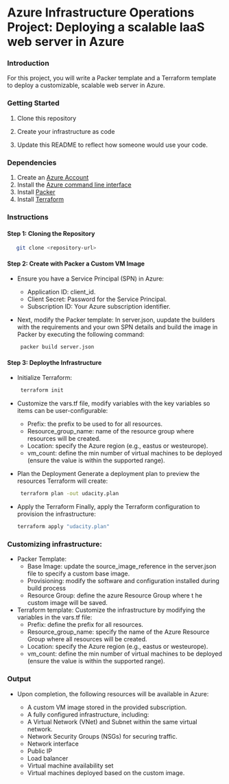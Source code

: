 # Azure Infrastructure Operations Project: Deploying a scalable IaaS web server in Azure

### Introduction
For this project, you will write a Packer template and a Terraform template to deploy a customizable, scalable web server in Azure.

### Getting Started
1. Clone this repository

2. Create your infrastructure as code

3. Update this README to reflect how someone would use your code.

### Dependencies
1. Create an [Azure Account](https://portal.azure.com) 
2. Install the [Azure command line interface](https://docs.microsoft.com/en-us/cli/azure/install-azure-cli?view=azure-cli-latest)
3. Install [Packer](https://www.packer.io/downloads)
4. Install [Terraform](https://www.terraform.io/downloads.html)

### Instructions
#### Step 1: Cloning the Repository
```sh
   git clone <repository-url>
  ```

#### Step 2: Create with Packer a Custom VM Image 
- Ensure you have a Service Principal (SPN) in Azure:
  - Application ID: client_id.
  - Client Secret: Password for the Service Principal.
  - Subscription ID: Your Azure subscription identifier.
     
- Next, modify the Packer template:
		In server.json, uupdate the builders with the requirements and your own SPN details and build the image in Packer by executing the following command:

  ```sh
   packer build server.json
  ```
#### Step 3: Deploythe Infrastructure
- Initialize Terraform:

  ```sh
   terraform init
  ```
- Customize the vars.tf file, modify variables with the key variables so items can be user-configurable:
  - Prefix: the prefix to be used to for all resources.
  - Resource_group_name: name of the resource group where resources will be created.
  - Location: specify the Azure region (e.g., eastus or westeurope).
  - vm_count: define the min number of virtual machines to be deployed (ensure the value is within the supported range).
- Plan the Deployment
  Generate a deployment plan to preview the resources Terraform will create:

  ```sh
   terraform plan -out udacity.plan
  ```
- Apply the Terraform
  Finally, apply the Terraform configuration to provision the infrastructure:
  
  ```sh
  terraform apply "udacity.plan"    
  ```
### Customizing infrastructure:
- Packer Template:
  - Base Image: update the source_image_reference in the server.json file to specify a custom base image.
  - Provisioning: modify the software and configuration installed during build process
  - Resource Group: define the azure Resource Group where t he custom image will be saved.
- Terraform template:
  Customize the infrastructure by modifying the variables in the vars.tf file:
   - Prefix: define the prefix for all resources.
   - Resource_group_name: specify the name of the Azure Resource Group where all resources will be created.
   - Location: specify the Azure region (e.g., eastus or westeurope).
   - vm_count: define the min number of virtual machines to be deployed (ensure the value is within the supported range).

### Output
- Upon completion, the following resources will be available in Azure:

  - A custom VM image stored in the provided subscription.
  - A fully configured infrastructure, including:
  - A Virtual Network (VNet) and Subnet within the same virtual network.
  - Network Security Groups (NSGs) for securing traffic.
  - Network interface
  - Public IP
  - Load balancer
  - Virtual machine availability set
  - Virtual machines deployed based on the custom image.